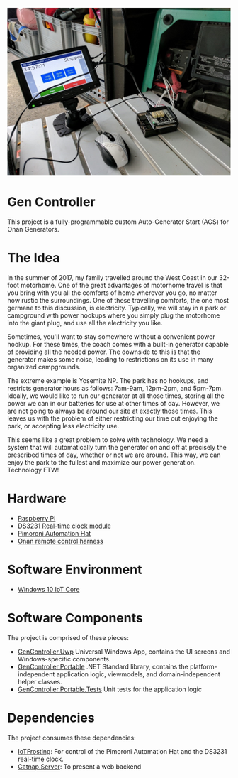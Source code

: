 ![GenController in action](Resources/GenController.jpg)

# Gen Controller

This project is a fully-programmable custom Auto-Generator Start (AGS) for Onan Generators.

# The Idea

In the summer of 2017, my family travelled around the West Coast in our 32-foot motorhome. One of the great advantages of motorhome travel is that you bring with you all the comforts of home wherever you go, no matter how rustic the surroundings. One of these travelling comforts, the one most germane to this discussion, is electricity. Typically, we will stay in a park or campground with power hookups where you simply plug the motorhome into the giant plug, and use all the electricity you like. 

Sometimes, you'll want to stay somewhere without a convenient power hookup. For these times, the coach comes with a built-in generator capable of providing all the needed power. The downside to this is that the generator makes some noise, leading to restrictions on its use in many organized campgrounds. 

The extreme example is Yosemite NP. The park has no hookups, and restricts generator hours as follows: 7am-9am, 12pm-2pm, and 5pm-7pm. Ideally, we would like to run our generator at all those times, storing all the power we can in our batteries for use at other times of day. However, we are not going to always be around our site at exactly those times. This leaves us with the problem of either restricting our time out enjoying the park, or accepting less electricity use.

This seems like a great problem to solve with technology. We need a system that will automatically turn the generator on and off at precisely the prescribed times of day, whether or not we are around. This way, we can enjoy the park to the fullest and maximize our power generation. Technology FTW!

# Hardware 

* [Raspberry Pi](https://www.adafruit.com/category/105)
* [DS3231 Real-time clock module](https://www.adafruit.com/product/3013)
* [Pimoroni Automation Hat](https://www.adafruit.com/product/3289)
* [Onan remote control harness](https://www.rvupgradestore.com/Onan-Remote-Control-Panels-Wiring-Harness-p/55-8685.htm)

# Software Environment

* [Windows 10 IoT Core](https://developer.microsoft.com/en-us/windows/iot)

# Software Components

The project is comprised of these pieces:

* [GenController.Uwp](./GenController.Uwp) Universal Windows App, contains the UI screens and Windows-specific components.
* [GenController.Portable](./GenController.Portable) .NET Standard library, contains the platform-independent application logic, viewmodels, and domain-independent helper classes.
* [GenController.Portable.Tests](./GenController.Portable.Tests) Unit tests for the application logic

# Dependencies

The project consumes these dependencies:

* [IoTFrosting](https://github.com/jcoliz/Iot-Frosting): For control of the Pimoroni Automation Hat and the DS3231 real-time clock.
* [Catnap.Server](https://github.com/jcoliz/Catnap.Server): To present a web backend